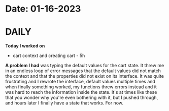 # Date: 01-16-2023

# DAILY


**Today I worked on** 
- cart context and creating cart - 5h


**A problem I had** was typing the default values for the cart state. It threw me in an endless loop of error messages that the default values did not match the context and that the properties did not exist on its interface. It was quite frustrating and I rewrote the interface, default values multiple times and when finally something worked, my functions threw errors instead and it was hard to reach the information inside the state. It's at times like these that you wonder why you're even bothering with it, but I pushed through, and hours later I finally have a state that works. For now.